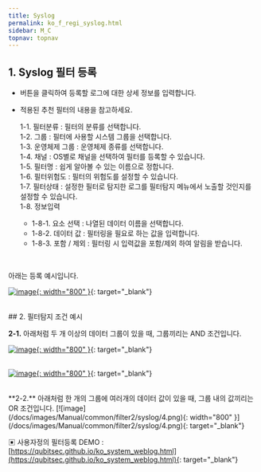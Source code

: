 ```yaml
---
title: Syslog
permalink: ko_f_regi_syslog.html
sidebar: M_C
topnav: topnav
---
```


## 1. Syslog 필터 등록
- 버튼을 클릭하여 등록할 로그에 대한 상세 정보를 입력합니다.
- 적용된 추천 필터의 내용을 참고하세요.

     1-1. 필터분류 : 필터의 분류를 선택합니다.   
     1-2. 그룹 : 필터에 사용할 시스템 그룹을 선택합니다.   
     1-3. 운영체제 그룹 : 운영체제 종류를 선택합니다.   
     1-4. 채널 : OS별로 채널을 선택하여 필터를 등록할 수 있습니다.   
     1-5. 필터명 : 쉽게 알아볼 수 있는 이름으로 정합니다.   
     1-6. 필터위험도 : 필터의 위험도를 설정할 수 있습니다.   
     1-7. 필터상태 : 설정한 필터로 탐지한 로그를 필터탐지 메뉴에서 노출할 것인지를 설정할 수 있습니다.   
     1-8. 정보입력   
    - 1-8-1. 요소 선택 : 나열된 데이터 이름을 선택합니다.   
    - 1-8-2. 데이터 값 : 필터링을 필요로 하는 값을 입력합니다.   
    - 1-8-3. 포함 / 제외 : 필터링 시 입력값을 포함/제외 하여 알림을 받습니다.   

 <br />

아래는 등록 예시입니다.

[![image](/docs/images/Manual/common/filter2/syslog/1.png){: width="800" }](/docs/images/Manual/common/filter2/syslog/1.png){: target="_blank"}  

<br />
## 2. 필터탐지 조건 예시

**2-1.** 아래처럼 두 개 이상의 데이터 그룹이 있을 때, 그룹끼리는 AND 조건입니다.

[![image](/docs/images/Manual/common/filter2/syslog/2.png){: width="800" }](/docs/images/Manual/common/filter2/syslog/2.png){: target="_blank"}  
<br />

[![image](/docs/images/Manual/common/filter2/syslog/3.png){: width="800" }](/docs/images/Manual/common/filter2/syslog/3.png){: target="_blank"}  

<br />
**2-2.** 아래처럼 한 개의 그룹에 여러개의 데이터 값이 있을 때, 그룹 내의 값끼리는 OR 조건입니다.
[![image](/docs/images/Manual/common/filter2/syslog/4.png){: width="800" }](/docs/images/Manual/common/filter2/syslog/4.png){: target="_blank"}  


▣ 사용자정의 필터등록 DEMO : [https://qubitsec.github.io/ko_system_weblog.html](https://qubitsec.github.io/ko_system_weblog.html){: target="_blank"} 